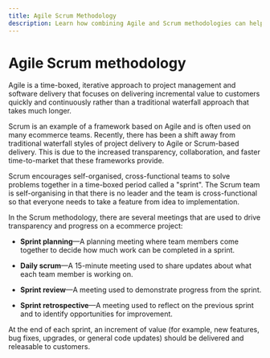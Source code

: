 ```yaml
---
title: Agile Scrum Methodology
description: Learn how combining Agile and Scrum methodologies can help accelerate your ecommerce project.
---
```


# Agile Scrum methodology

Agile is a time-boxed, iterative approach to project management and software delivery that focuses on delivering incremental value to customers quickly and continuously  rather than a traditional waterfall approach that takes much longer.

Scrum is an example of a framework based on Agile and is often used on many ecommerce teams. Recently, there has been a shift away from traditional waterfall styles of project delivery to Agile or Scrum-based delivery. This is due to the increased transparency, collaboration, and faster time-to-market that these frameworks provide.

Scrum encourages self-organised, cross-functional teams to solve problems together in a time-boxed period called a "sprint". The Scrum team is self-organising in that there is no leader and the team is cross-functional so that everyone needs to take a feature from idea to implementation.

In the Scrum methodology, there are several meetings that are used to drive transparency and progress on a ecommerce project:

- **Sprint planning**—A planning meeting where team members come together to decide how much work can be completed in a sprint.

- **Daily scrum**—A 15-minute meeting used to share updates about what each team member is working on.

- **Sprint review**—A meeting used to demonstrate progress from the sprint.

- **Sprint retrospective**—A meeting used to reflect on the previous sprint and to identify opportunities for improvement.

At the end of each sprint, an increment of value (for example, new features, bug fixes, upgrades, or general code updates) should be delivered and releasable to customers.
